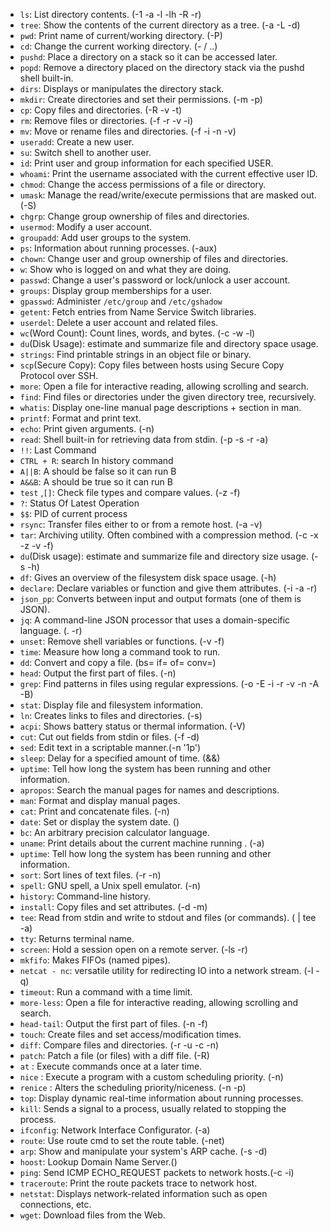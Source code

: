 - `ls`: List directory contents. (-1 -a -l -lh -R -r)
- `tree`: Show the contents of the current directory as a tree. (-a -L -d)
- `pwd`: Print name of current/working directory. (-P)
- `cd`: Change the current working directory. (- / ..)
- `pushd`: Place a directory on a stack so it can be accessed later.
- `popd`: Remove a directory placed on the directory stack via the pushd shell built-in.
- `dirs`: Displays or manipulates the directory stack. 
- `mkdir`: Create directories and set their permissions. (-m -p)
- `cp`: Copy files and directories. (-R -v -t)
- `rm`: Remove files or directories. (-f -r -v -i)
- `mv`: Move or rename files and directories. (-f -i -n -v)
- `useradd`: Create a new user.
- `su`: Switch shell to another user.
- `id`: Print user and group information for each specified USER.
- `whoami`: Print the username associated with the current effective user ID.
- `chmod`: Change the access permissions of a file or directory.
- `umask`: Manage the read/write/execute permissions that are masked out. (-S)
- `chgrp`: Change group ownership of files and directories.
- `usermod`: Modify a user account.
- `groupadd`: Add user groups to the system.
- `ps`: Information about running processes. (-aux)
- `chown`: Change user and group ownership of files and directories.
- `w`: Show who is logged on and what they are doing.
- `passwd`: Change a user's password or lock/unlock a user account.
- `groups`: Display group memberships for a user.
- `gpasswd`: Administer `/etc/group` and `/etc/gshadow` 
- `getent`: Fetch entries from Name Service Switch libraries.
- `userdel`: Delete a user account and related files.
- `wc`(Word Count): Count lines, words, and bytes. (-c -w -l)
- `du`(Disk Usage): estimate and summarize file and directory space usage.
- `strings`: Find printable strings in an object file or binary.
- `scp`(Secure Copy): Copy files between hosts using Secure Copy Protocol over SSH.
- `more`: Open a file for interactive reading, allowing scrolling and search.
- `find`: Find files or directories under the given directory tree, recursively.
- `whatis`:  Display one-line manual page descriptions + section in man.
- `printf`: Format and print text.
- `echo`: Print given arguments. (-n)
- `read`: Shell built-in for retrieving data from stdin. (-p -s -r -a)
- `!!`: Last Command
- `CTRL + R`: search In history command
- `A||B`: A should be false so it can run B
- `A&&B`: A should be true so it can run B
- `test` ,`[]`: Check file types and compare values. (-z -f)
- `?`: Status Of Latest Operation
- `$$`: PID of current process
- `rsync`: Transfer files either to or from a remote host. (-a -v)
- `tar`:  Archiving utility. Often combined with a compression method. (-c -x -z -v -f)
- `du`(Disk usage): estimate and summarize file and directory size usage. (-s -h)
- `df`: Gives an overview of the filesystem disk space usage. (-h)
- `declare`: Declare variables or function and give them attributes. (-i -a -r)
- `json_pp`: Converts between  input and output formats (one of them is JSON).
- `jq`: A command-line JSON processor that uses a domain-specific language. (. -r)
- `unset`: Remove shell variables or functions. (-v -f)
- `time`: Measure how long a command took to run.
- `dd`: Convert and copy a file. (bs= if= of= conv=)
- `head`: Output the first part of files. (-n)
- `grep`: Find patterns in files using regular expressions. (-o -E -i -r -v -n -A -B)
- `stat`: Display file and filesystem information.
- `ln`: Creates links to files and directories. (-s)
- `acpi`: Shows battery status or thermal information. (-V)
- `cut`: Cut out fields from stdin or files. (-f -d)
- `sed`: Edit text in a scriptable manner.(-n '1p')
- `sleep`: Delay for a specified amount of time. (&&)
- `uptime`: Tell how long the system has been running and other information.
- `apropos`: Search the manual pages for names and descriptions.
- `man`: Format and display manual pages. 
- `cat`: Print and concatenate files. (-n)
- `date`:  Set or display the system date. ()
- `bc`: An arbitrary precision calculator language.
- `uname`: Print details about the current machine running . (-a)
- `uptime`: Tell how long the system has been running and other information.
- `sort`: Sort lines of text files. (-r -n)
- `spell`: GNU spell, a Unix spell emulator. (-n)
- `history`: Command-line history.
- `install`: Copy files and set attributes. (-d -m)
- `tee`: Read from stdin and write to stdout and files (or commands). ( | tee -a)
- `tty`: Returns terminal name.
- `screen`: Hold a session open on a remote server. (-ls -r)
- `mkfifo`: Makes FIFOs (named pipes).
- `netcat - nc`: versatile utility for redirecting IO into a network stream. (-l -q)
- `timeout`: Run a command with a time limit.
- `more-less`: Open a file for interactive reading, allowing scrolling and search.
- `head-tail`: Output the first part of files. (-n -f)
- `touch`: Create files and set access/modification times.
- `diff`: Compare files and directories. (-r -u -c -n)
- `patch`: Patch a file (or files) with a diff file. (-R)
- `at` : Execute commands once at a later time.
- `nice` : Execute a program with a custom scheduling priority. (-n)
- `renice` : Alters the scheduling priority/niceness. (-n -p)
- `top`: Display dynamic real-time information about running processes.
- `kill`: Sends a signal to a process, usually related to stopping the process. 
- `ifconfig`: Network Interface Configurator. (-a)
- `route`: Use route cmd to set the route table. (-net)
- `arp`: Show and manipulate your system's ARP cache. (-s -d)
- `hoost`: Lookup Domain Name Server.()
- `ping`: Send ICMP ECHO_REQUEST packets to network hosts.(-c  -i)
- `traceroute`: Print the route packets trace to network host.
- `netstat`: Displays network-related information such as open connections, etc.
- `wget`: Download files from the Web.